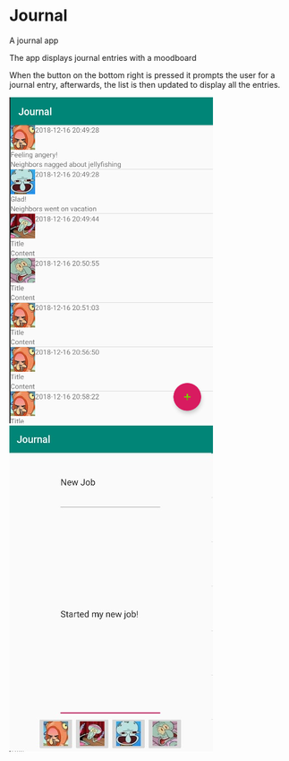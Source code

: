 # Journal

A journal app

The app displays journal entries with a moodboard

When the button on the bottom right is pressed it prompts the user for a journal entry, afterwards, the list is then updated to display all the entries. 


![](/data/screenshot0.jpg) ![](/data/screenshot1.jpg)
